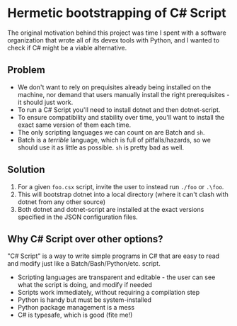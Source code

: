 # Hermetic bootstrapping of C# Script

The original motivation behind this project was time I spent with a software organization that wrote all of its devex tools with Python, and I wanted to check if C# might be a viable alternative.

## Problem

- We don't want to rely on prequisites already being installed on the machine, nor demand that users manually install the right prerequisites - it should just work.
- To run a C# Script you'll need to install dotnet and then dotnet-script.
- To ensure compatibility and stability over time, you'll want to install the exact same version of them each time.
- The only scripting languages we can count on are Batch and `sh`.
- Batch is a _terrible_ language, which is full of pitfalls/hazards, so we should use it as little as possible. `sh` is pretty bad as well.

## Solution

1. For a given `foo.csx` script, invite the user to instead run `./foo` or `.\foo`.
1. This will bootstrap dotnet into a local directory (where it can't clash with dotnet from any other source)
1. Both dotnet and dotnet-script are installed at the exact versions specified in the JSON configuration files.

## Why C# Script over other options?

"C# Script" is a way to write simple programs in C# that are easy to read and modify just like a Batch/Bash/Python/etc. script. 

- Scripting languages are transparent and editable - the user can see what the script is doing, and modify if needed
- Scripts work immediately, without requiring a compilation step
- Python is handy but must be system-installed
- Python package management is a mess
- C# is typesafe, which is good (fite me!)

